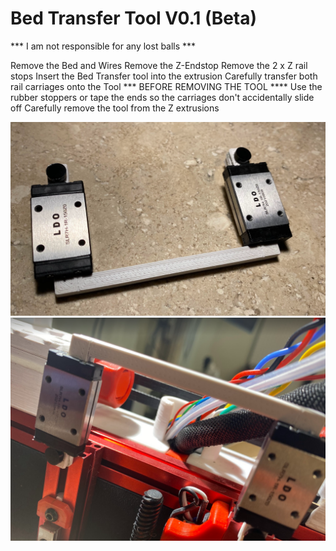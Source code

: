 
# Bed Transfer Tool V0.1 (Beta)

*** I am not responsible for any lost balls ***


Remove the Bed and Wires
Remove the Z-Endstop
Remove the 2 x Z rail stops
Insert the Bed Transfer tool into the extrusion
Carefully transfer both rail carriages onto the Tool
*** BEFORE REMOVING THE TOOL ****
Use the rubber stoppers or tape the ends so the carriages don't accidentally slide off
Carefully remove the tool from the Z extrusions

![](./images/transfer.png)   
![](./images/installed.png)   


